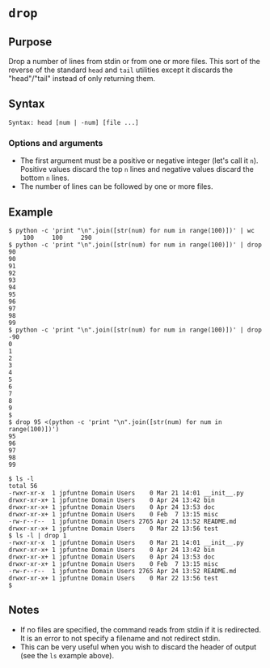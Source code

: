 # `drop`

## Purpose
Drop a number of lines from stdin or from one or more files.  This sort of the reverse of the standard `head` and `tail` utilities except it discards the "head"/"tail" instead of only returning them.

## Syntax
```
Syntax: head [num | -num] [file ...]
```

### Options and arguments
- The first argument must be a positive or negative integer (let's call it `n`).  Positive values discard the top `n` lines and negative values discard the bottom `n` lines.
- The number of lines can be followed by one or more files.

## Example

```
$ python -c 'print "\n".join([str(num) for num in range(100)])' | wc
    100     100     290
$ python -c 'print "\n".join([str(num) for num in range(100)])' | drop 90
90
91
92
93
94
95
96
97
98
99
$ python -c 'print "\n".join([str(num) for num in range(100)])' | drop -90
0
1
2
3
4
5
6
7
8
9
$
$ drop 95 <(python -c 'print "\n".join([str(num) for num in range(100)])')
95
96
97
98
99

$ ls -l
total 56
-rwxr-xr-x  1 jpfuntne Domain Users    0 Mar 21 14:01 __init__.py
drwxr-xr-x+ 1 jpfuntne Domain Users    0 Apr 24 13:42 bin
drwxr-xr-x+ 1 jpfuntne Domain Users    0 Apr 24 13:53 doc
drwxr-xr-x+ 1 jpfuntne Domain Users    0 Feb  7 13:15 misc
-rw-r--r--  1 jpfuntne Domain Users 2765 Apr 24 13:52 README.md
drwxr-xr-x+ 1 jpfuntne Domain Users    0 Mar 22 13:56 test
$ ls -l | drop 1
-rwxr-xr-x  1 jpfuntne Domain Users    0 Mar 21 14:01 __init__.py
drwxr-xr-x+ 1 jpfuntne Domain Users    0 Apr 24 13:42 bin
drwxr-xr-x+ 1 jpfuntne Domain Users    0 Apr 24 13:53 doc
drwxr-xr-x+ 1 jpfuntne Domain Users    0 Feb  7 13:15 misc
-rw-r--r--  1 jpfuntne Domain Users 2765 Apr 24 13:52 README.md
drwxr-xr-x+ 1 jpfuntne Domain Users    0 Mar 22 13:56 test
$
```

## Notes

- If no files are specified, the command reads from stdin if it is redirected.  It is an error to not specify a filename and not redirect stdin.
- This can be very useful when you wish to discard the header of output (see the `ls` example above).
